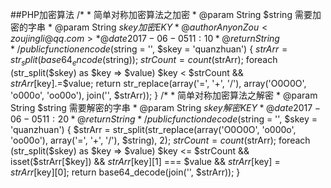 	
##PHP加密算法
	/*
	     * 简单对称加密算法之加密
	     * @param String $string 需要加密的字串
	     * @param String $skey 加密EKY
	     * @author Anyon Zou <zoujingli@qq.com>
	     * @date 2017-06-05 11:10
	     * @return String
	     */
    public function encode($string = '', $skey = 'quanzhuan')
    {
        $strArr = str_split(base64_encode($string));
        $strCount = count($strArr);
        foreach (str_split($skey) as $key => $value)
            $key < $strCount && $strArr[$key].=$value;
        return str_replace(array('=', '+', '/'), array('O0O0O', 'o000o', 'oo00o'), join('', $strArr));
    }
    /*
     * 简单对称加密算法之解密
     * @param String $string 需要解密的字串
     * @param String $skey 解密KEY
     * @date 2017-06-05 11:20
     * @return String
     */
    public function decode($string = '', $skey = 'quanzhuan') {
        $strArr = str_split(str_replace(array('O0O0O', 'o000o', 'oo00o'), array('=', '+', '/'), $string), 2);
        $strCount = count($strArr);
        foreach (str_split($skey) as $key => $value)
            $key <= $strCount  && isset($strArr[$key]) && $strArr[$key][1] === $value && $strArr[$key] = $strArr[$key][0];
        return base64_decode(join('', $strArr));
    }